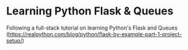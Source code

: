 # Learning Python Flask & Queues
Following a full-stack tutorial on learning Python's Flask and Queues (https://realpython.com/blog/python/flask-by-example-part-1-project-setup/)
